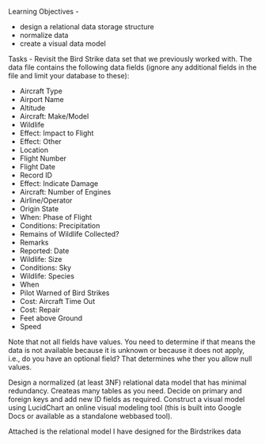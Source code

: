 Learning Objectives - 
* design a relational data storage structure
* normalize data
* create a visual data model

Tasks - 
Revisit the Bird Strike data set that we previously worked with. The data file contains the following data fields 
(ignore any additional fields in the file and limit your database to these):
* Aircraft Type
* Airport Name
* Altitude
* Aircraft: Make/Model
* Wildlife
* Effect: Impact to Flight
* Effect: Other
* Location
* Flight Number
* Flight Date
* Record ID
* Effect: Indicate Damage
* Aircraft: Number of Engines
* Airline/Operator
* Origin State
* When: Phase of Flight
* Conditions: Precipitation
* Remains of Wildlife Collected?
* Remarks
* Reported: Date
* Wildlife: Size
* Conditions: Sky
* Wildlife: Species
* When
* Pilot Warned of Bird Strikes
* Cost: Aircraft Time Out
* Cost: Repair
* Feet above Ground
* Speed

Note that not all fields have values. You need to determine if that means the data is not available because it is unknown or because it 
does not apply, i.e., do you have an optional field? That determines whe ther you allow null values.

Design a normalized (at least 3NF) relational data model that has minimal redundancy. Createas many tables as you need. Decide on 
primary and foreign keys and add new ID fields as required. Construct a visual model using LucidChart an online visual modeling tool 
(this is built into Google Docs or available as a standalone webbased tool).

Attached is the relational model I have designed for the Birdstrikes data

